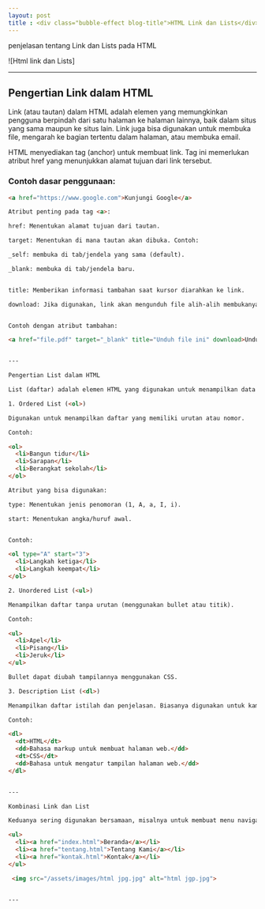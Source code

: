 ```yaml
---
layout: post
title : <div class="bubble-effect blog-title">HTML Link dan Lists</div>
---
```


penjelasan tentang Link dan Lists pada HTML


![Html link dan Lists]

---

## Pengertian Link dalam HTML

Link (atau tautan) dalam HTML adalah elemen yang memungkinkan pengguna berpindah dari satu halaman ke halaman lainnya, baik dalam situs yang sama maupun ke situs lain. Link juga bisa digunakan untuk membuka file, mengarah ke bagian tertentu dalam halaman, atau membuka email.

HTML menyediakan tag <a> (anchor) untuk membuat link. Tag ini memerlukan atribut href yang menunjukkan alamat tujuan dari link tersebut.

### Contoh dasar penggunaan:
```html
<a href="https://www.google.com">Kunjungi Google</a>

Atribut penting pada tag <a>:

href: Menentukan alamat tujuan dari tautan.

target: Menentukan di mana tautan akan dibuka. Contoh:

_self: membuka di tab/jendela yang sama (default).

_blank: membuka di tab/jendela baru.


title: Memberikan informasi tambahan saat kursor diarahkan ke link.

download: Jika digunakan, link akan mengunduh file alih-alih membukanya.


Contoh dengan atribut tambahan:

<a href="file.pdf" target="_blank" title="Unduh file ini" download>Unduh File PDF</a>


---

Pengertian List dalam HTML

List (daftar) adalah elemen HTML yang digunakan untuk menampilkan data atau informasi dalam bentuk poin-poin. HTML menyediakan tiga jenis list:

1. Ordered List (<ol>)

Digunakan untuk menampilkan daftar yang memiliki urutan atau nomor.

Contoh:

<ol>
  <li>Bangun tidur</li>
  <li>Sarapan</li>
  <li>Berangkat sekolah</li>
</ol>

Atribut yang bisa digunakan:

type: Menentukan jenis penomoran (1, A, a, I, i).

start: Menentukan angka/huruf awal.


Contoh:

<ol type="A" start="3">
  <li>Langkah ketiga</li>
  <li>Langkah keempat</li>
</ol>

2. Unordered List (<ul>)

Menampilkan daftar tanpa urutan (menggunakan bullet atau titik).

Contoh:

<ul>
  <li>Apel</li>
  <li>Pisang</li>
  <li>Jeruk</li>
</ul>

Bullet dapat diubah tampilannya menggunakan CSS.

3. Description List (<dl>)

Menampilkan daftar istilah dan penjelasan. Biasanya digunakan untuk kamus, glosarium, atau data deskriptif.

Contoh:

<dl>
  <dt>HTML</dt>
  <dd>Bahasa markup untuk membuat halaman web.</dd>
  <dt>CSS</dt>
  <dd>Bahasa untuk mengatur tampilan halaman web.</dd>
</dl>


---

Kombinasi Link dan List

Keduanya sering digunakan bersamaan, misalnya untuk membuat menu navigasi situs:

<ul>
  <li><a href="index.html">Beranda</a></li>
  <li><a href="tentang.html">Tentang Kami</a></li>
  <li><a href="kontak.html">Kontak</a></li>
</ul>

 <img src="/assets/images/html jpg.jpg" alt="html jgp.jpg">


---